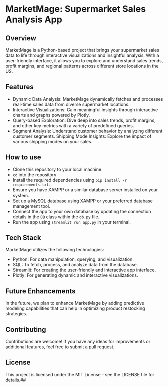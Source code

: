# MarketMage: Supermarket Sales Analysis App

## Overview
MarketMage is a Python-based project that brings your supermarket sales data to life through interactive visualizations and insightful analysis. With a user-friendly interface, it allows you to explore and understand sales trends, profit margins, and regional patterns across different store locations in the US.

## Features
- Dynamic Data Analysis: MarketMage dynamically fetches and processes real-time sales data from diverse supermarket locations.
- Interactive Visualizations: Gain meaningful insights through interactive charts and graphs powered by Plotly.
- Query-based Exploration: Dive deep into sales trends, profit margins, and other key metrics with a variety of predefined queries.
- Segment Analysis: Understand customer behavior by analyzing different customer segments.
Shipping Mode Insights: Explore the impact of various shipping modes on your sales.

## How to use

- Clone this repository to your local machine.
- `cd` into the repository
- Install the required dependencies using `pip install -r requirements.txt.`
- Ensure you have XAMPP or a similar database server installed on your system.
- Set up a MySQL database using XAMPP or your preferred database management tool.
- Connect the app to your own database by updating the connection details in the `DB` class within the `db.py` file.
- Run the app using `streamlit run app.py` in your terminal.

## Tech Stack
MarketMage utilizes the following technologies:

- Python: For data manipulation, querying, and visualization.
- SQL: To fetch, process, and analyze data from the database.
- Streamlit: For creating the user-friendly and interactive app interface.
- Plotly: For generating dynamic and interactive visualizations.

## Future Enhancements
In the future, we plan to enhance MarketMage by adding predictive modeling capabilities that can help in optimizing product restocking strategies.

## Contributing
Contributions are welcome! If you have any ideas for improvements or additional features, feel free to submit a pull request.

## License
This project is licensed under the MIT License - see the LICENSE file for details.## 